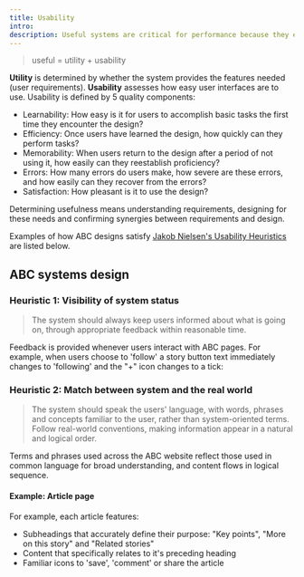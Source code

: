 ```yaml
---
title: Usability
intro: 
description: Useful systems are critical for performance because they encourage people to stay longer, do more, come back and refer others.
---
```


> useful = utility + usability

**Utility** is determined by whether the system provides the features needed (user requirements).
**Usability**  assesses how easy user interfaces are to use. Usability is defined by 5 quality components:

- Learnability: How easy is it for users to accomplish basic tasks the first time they encounter the design?
- Efficiency: Once users have learned the design, how quickly can they perform tasks?
- Memorability: When users return to the design after a period of not using it, how easily can they reestablish proficiency?
- Errors: How many errors do users make, how severe are these errors, and how easily can they recover from the errors?
- Satisfaction: How pleasant is it to use the design?
  
Determining usefulness means understanding requirements, designing for these needs and confirming synergies between requirements and design.

Examples of how ABC designs satisfy [Jakob Nielsen's Usability Heuristics](https://www.nngroup.com/articles/ten-usability-heuristics/) are listed below.

## ABC systems design

### Heuristic 1: Visibility of system status

> The system should always keep users informed about what is going on, through appropriate feedback within reasonable time. 

Feedback is provided whenever users interact with ABC pages. For example, when users choose to 'follow' a story button text immediately changes to 'following' and the "+" icon changes to a tick:

### Heuristic 2: Match between system and the real world

> The system should speak the users' language, with words, phrases and concepts familiar to the user, rather than system-oriented terms. Follow real-world conventions, making information appear in a natural and logical order. 

Terms and phrases used across the ABC website reflect those used in common language for broad understanding, and content flows in logical sequence.

#### Example: Article page

For example, each article features:

- Subheadings that accurately define their purpose:  "Key points", "More on this story" and "Related stories"
- Content that specifically relates to it's preceding heading
- Familiar icons to 'save', 'comment' or share the article